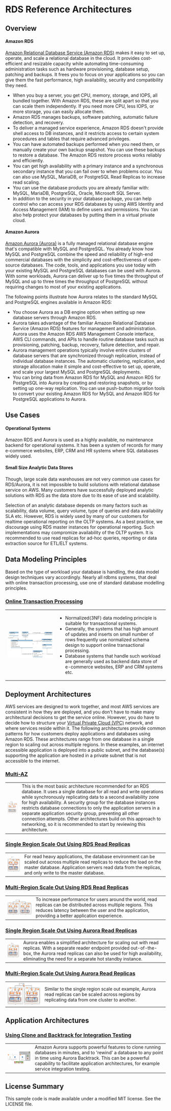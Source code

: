 # RDS Reference Architectures

## Overview

#### Amazon RDS

[Amazon Relational Database Service (Amazon RDS)](https://aws.amazon.com/rds) makes it easy to set up, operate, and scale a relational database in the cloud. It provides cost-efficient and resizable capacity while automating time-consuming administration tasks such as hardware provisioning, database setup, patching and backups. It frees you to focus on your applications so you can give them the fast performance, high availability, security and compatibility they need.

* When you buy a server, you get CPU, memory, storage, and IOPS, all bundled together. With Amazon RDS, these are split apart so that you can scale them independently. If you need more CPU, less IOPS, or more storage, you can easily allocate them.
* Amazon RDS manages backups, software patching, automatic failure detection, and recovery.
* To deliver a managed service experience, Amazon RDS doesn't provide shell access to DB instances, and it restricts access to certain system procedures and tables that require advanced privileges.
* You can have automated backups performed when you need them, or manually create your own backup snapshot. You can use these backups to restore a database. The Amazon RDS restore process works reliably and efficiently.
* You can get high availability with a primary instance and a synchronous secondary instance that you can fail over to when problems occur. You can also use MySQL, MariaDB, or PostgreSQL Read Replicas to increase read scaling.
* You can use the database products you are already familiar with: MySQL, MariaDB, PostgreSQL, Oracle, Microsoft SQL Server.
* In addition to the security in your database package, you can help control who can access your RDS databases by using AWS Identity and Access Management (IAM) to define users and permissions. You can also help protect your databases by putting them in a virtual private cloud.

#### Amazon Aurora

[Amazon Aurora (Aurora)](https://aws.amazon.com/rds/aurora) is a fully managed relational database engine that's compatible with MySQL and PostgreSQL. You already know how MySQL and PostgreSQL combine the speed and reliability of high-end commercial databases with the simplicity and cost-effectiveness of open-source databases. The code, tools, and applications you use today with your existing MySQL and PostgreSQL databases can be used with Aurora. With some workloads, Aurora can deliver up to five times the throughput of MySQL and up to three times the throughput of PostgreSQL without requiring changes to most of your existing applications.

The following points illustrate how Aurora relates to the standard MySQL and PostgreSQL engines available in Amazon RDS:

* You choose Aurora as a DB engine option when setting up new database servers through Amazon RDS.
* Aurora takes advantage of the familiar Amazon Relational Database Service (Amazon RDS) features for management and administration. Aurora uses the Amazon RDS AWS Management Console interface, AWS CLI commands, and APIs to handle routine database tasks such as provisioning, patching, backup, recovery, failure detection, and repair.
* Aurora management operations typically involve entire clusters of database servers that are synchronized through replication, instead of individual database instances. The automatic clustering, replication, and storage allocation make it simple and cost-effective to set up, operate, and scale your largest MySQL and PostgreSQL deployments.
* You can bring data from Amazon RDS for MySQL and Amazon RDS for PostgreSQL into Aurora by creating and restoring snapshots, or by setting up one-way replication. You can use push-button migration tools to convert your existing Amazon RDS for MySQL and Amazon RDS for PostgreSQL applications to Aurora.

## Use Cases 

#### Operational Systems

Amazon RDS  and Aurora is used as a highly available, no maintenance backend for operational systems. It has been a system of records for many e-commerce websites, ERP, CRM and HR systems where SQL databases widely used.

#### Small Size Analytic Data Stores

<p>Though, large scale data warehouses are not very common use cases for RDS/Aurora, it is not impossible to build solutions with relational database service on AWS. Many customers have successfully deployed analytic solutions with RDS as the data store due to its ease of use and scalability. </p>

Selection of an analytic database depends on many factors such as scalability, data volume, query volume, type of queries  and data availability SLA etc. However, RDS is widely used by many of our customers for realtime operational reporting on the OLTP systems. As a best practice, we discourage using RDS master instances for operational reporting. Such implementations may compromize availability of the OLTP system. It is recommended to use read replicas for ad-hoc queries, reporting or data extraction source for ETL/ELT systems.

## Data Modeling Principles

Based on the type of workload your database is handling, the data model design techniques vary accordingly. Nearly all rdbms systems, that deal with online transaction processing, use one of standard database modelling principles.  

### [Online Transaction Processing](https://en.wikipedia.org/wiki/Online_transaction_processing)

<table><tr>
  <td><a href="https://en.wikipedia.org/wiki/Database_normalization"><img src="/src/relational-datamodel/relational_dm.png"/></a></td>
  <td><ul>
    <li>Normalized(3NF) data modeling principle is suitable for transactional systems.</li>
    <li>Generally, the systems that has high amount of updates and inserts on small number of rows frequently use normalized schema design to support online transactional processing.</li>
    <li>Database systems that handle such workload are generally used as backend data store of e-commerce websites, ERP and  CRM systems etc.</li>
  </ul></td>
</tr></table>

## Deployment Architectures

AWS services are designed to work together, and most AWS services are consistent in how they are deployed, and you don't have to make many architectural decisions to get the service online. However, you do have to decide how to structure your [Virtual Private Cloud (VPC)](https://aws.amazon.com/vpc) network, and where services reside within it. The following architectures provide common patterns for how customers deploy applications and databases using Amazon RDS. These architectures range from one database in a single region to scaling out across multiple regions. In these examples, an internet accessible application is deployed into a public subnet, and the database(s) supporting the application are hosted in a private subnet that is not accessible to the internet.

### [Multi-AZ](/src/multi-az)

<table><tr><td><a href="/src/multi-az"><img src="/src/multi-az/thumbnail.png"/></a></td><td>This is the most basic architecture recommended for an RDS database. It uses a single database for all read and write operations while synchronously replicating data to a second availability zone for high availability. A security group for the database instances restricts database connections to only the application servers in a separate application security group, preventing all other connection attempts. Other architectures build on this approach to networking, so it is recommended to start by reviewing this architecture.</td></tr></table>

### [Single Region Scale Out Using RDS Read Replicas](/src/single-region-scale-out)

<table><tr><td><a href="/src/single-region-scale-out"><img src="/src/single-region-scale-out/thumbnail.png"/></a></td><td>For read heavy applications, the database environment can be scaled out across multiple read replicas to reduce the load on the master database. Application servers read data from the replicas, and only write to the master database.</td></tr></table>

### [Multi-Region Scale Out Using RDS Read Replicas](/src/multi-region-scale-out)

<table><tr><td><a href="/src/multi-region-scale-out"><img src="/src/multi-region-scale-out/thumbnail.png"/></a></td><td>To increase performance for users around the world, read replicas can be distributed across multiple regions. This reduces latency between the user and the application, providing a better application experience.</td></tr></table>

### [Single Region Scale Out Using Aurora Read Replicas](/src/single-region-scale-out-aurora)

<table><tr><td><a href="/src/single-region-scale-out-aurora"><img src="/src/single-region-scale-out-aurora/thumbnail.png"/></a></td><td>Aurora enables a simplified architecture for scaling out with read replicas. With a separate reader endpoint provided out-of-the-box, the Aurora read replicas can also be used for high availability, eliminating the need for a separate hot standby instance.</td></tr></table>

### [Multi-Region Scale Out Using Aurora Read Replicas](/src/multi-region-scale-out-aurora)

<table><tr><td><a href="/src/multi-region-scale-out-aurora"><img src="/src/multi-region-scale-out-aurora/thumbnail.png"/></a></td><td>Similar to the single region scale out example, Aurora read replicas can be scaled across regions by replicating data from one cluster to another.</td></tr></table>

## Application Architectures

### [Using Clone and Backtrack for Integration Testing](/src/clone-backtrack-testing)

<table><tr><td><a href="/src/clone-backtrack-testing"><img src="/src/clone-backtrack-testing/thumbnail.png"/></a></td><td>Amazon Aurora supports powerful features to clone running databases in minutes, and to 'rewind' a database to any point in time using Aurora Backtrack. This can be a powerful capability to facilitate application architectures, for example service integration testing.</td></tr></table>

## License Summary

This sample code is made available under a modified MIT license. See the LICENSE file.

